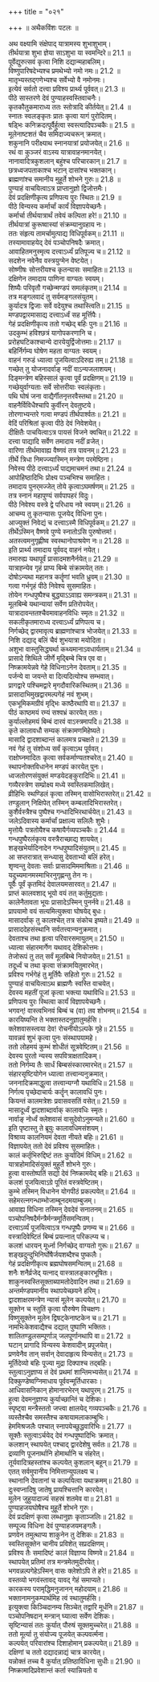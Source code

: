 +++
title = "०२१"

+++
॥ अथैकविंशः पटलः ॥  
  
अथ वक्ष्यामि संक्षेपाद् यात्रामस्य शुभाशुभाम्।  
तीर्थयात्रा शुभा ज्ञेया साऽशुभा या स्वमन्दिरे॥ 21.1 ॥  
पूर्वेद्युरुत्सवं कृत्वा निशि दद्यान्महाबलिम्।  
विष्णुपारिषदेभ्यश्च प्रमथेभ्यो नमो नमः॥ 21.2 ॥  
मातृभ्यस्तद्गणेभ्यश्च सर्वेभ्यो वै नमोनमः।  
इत्येवं सर्वतो दत्त्वा प्रविश्य प्रार्थ्य पूर्ववत्॥ 21.3 ॥  
पीठे सास्तरणे देवं पुण्याहस्वस्तिवाचनैः।  
कृतकौतुकमाराध्य ततः स्तोत्रादि कीर्तयेत्॥ 21.4 ॥  
स्नातः स्वलङ्कृतः प्रातः कृत्वा यागं पुरोदितम्।  
षड्भिः कनिक्रदत्पूर्वैर्हुत्वा स्वस्त्यादिपञ्चकैः॥ 21.5 ॥  
मूलेनाष्टशतं चैव समिदाज्यचरून् क्रमात्।  
शकुनानि परीक्ष्याथ स्नानयात्रां प्रयोजयेत्॥ 21.6 ॥  
रथं वा कुञ्जरं वाऽस्य यात्रावाहनमानयेत्।  
नानावादित्रकुशलान् बहुंश्च परिचारकान्॥ 21.7 ॥  
छत्रध्वजपताकाश्च भटान् दासांश्च भक्तकान्।  
ब्राह्मणांश्च समानीय मुहूर्ते शोभने गुरुः॥ 21.8 ॥  
पुण्याहं वाचयित्वाऽत्र प्राप्तानुज्ञो द्विजोत्तमैः।  
देवं प्रदक्षिणीकृत्य प्रणिपत्य पुरः स्थितः॥ 21.9 ॥  
पीठे विन्यस्य कर्मार्चां कार्यं विज्ञापयेच्छनैः।  
कर्मार्चा तीर्थयात्रार्थं तवेयं कल्पिता हरे!॥ 21.10 ॥  
तीर्थयात्रां कुरूष्वास्यां संक्रम्यानुग्रहाय नः।  
ततः संहृत्य तामर्चामुत्पाद्य विधिपूर्वकम्॥ 21.11 ॥  
तस्यामावाहयेद् देवं पञ्चोपनिषदैः क्रमात्।  
आवाहितमनुस्मृत्य दत्त्वाऽर्ध्यं प्रतिपूज्य च॥ 21.12 ॥  
सदशेन नवेनैव वस्त्रयुग्मेन वेष्टयेत्।  
सोष्णीषः सोत्तरीयश्च कृतन्यासः समाहितः॥ 21.13 ॥  
दक्षिणेन तमादाय पाणिना वाग्यतः स्वयम्।  
शिष्यैः परिवृतौ गच्छेन्मण्डपं समलंकृतम्॥ 21.14 ॥  
तत्र मङ्गलवादं तु सर्वमङ्गलसंयुतम्।  
कुर्यादत्र द्विजाः सर्वे वदेयुश्च तथास्त्विति॥ 21.15 ॥  
मण्डपद्वारमासाद्य दत्त्वाऽर्ध्वं सह मूर्त्तिपैः।  
गेहं प्रदक्षिणीकृत्य ततो गच्छेद् बहिः पुनः॥ 21.16 ॥  
उदकुम्भं हविश्छत्रं यागोपकरणानि च।  
प्ररोहघटिकाश्चान्ये दारयेयुर्द्विजोत्तमाः॥ 21.17 ॥  
बहिर्निर्गम्य घोषेण महता वाग्यतः स्वयम्।  
वाहनं गरुडं ध्यात्वा पूजयित्वाऽदिरुह्य तम्॥ 21.18 ॥  
गच्छेत् तु योजनादर्वाङ् नदीं वाऽन्यजलाशयम्।  
दिङ्मन्त्रेण बहिस्सालं कृत्वा पूर्वं प्रदक्षिणम्॥ 21.19 ॥  
गच्छेयुर्वाग्यताः सर्वे सोत्तरीयाः स्वलंकृताः।  
पथि घोषं जना वाद्यैर्गीतनृत्तरवैस्तथा॥ 21.20 ॥  
वाहनैर्विविधैश्चापि कुर्वीरन् देवतुष्टये।  
तोरणाभ्यन्तरे गत्वा मण्डपं तीर्थपार्श्वतः॥ 21.21 ॥  
वेदिं परिश्रितां कृत्वा पीठे देवं निवेशयेत्।  
दीक्षितैः पाचयित्वाऽत्र पायसं विजने क्वचित्॥ 21.22 ॥  
दत्त्वा पाद्यादि सर्वेण तमादाय नदीं व्रजेत्।  
वारिणा तीर्थमावाह्य वैष्णवं तत्र पावनम्॥ 21.23 ॥  
तीर्थे त्रिधा निमज्ज्यास्मिन् मन्त्रेण परमेष्ठिना।  
निवेस्य पीठे दत्त्वाऽर्ध्यं पाद्यमाचमनं तथा॥ 21.24 ॥  
आपोहिष्ठादिभिः प्रोक्ष्य पञ्चभिश्च समाहितः।  
तमादाय पुनर्‌मज्जेत् तोये कृत्वाऽघमर्षणम्॥ 21.25 ॥  
तत्र स्नानं महापुण्यं सर्वपापहरं विदुः।  
पीठे निवेश्य वस्त्रे द्वे परिधाय नवे स्वयम्॥ 21.26 ॥  
आचम्य तु कृतन्यासः पूजयेद् विधिना पुनः।  
आज्युक्तं निवेद्यं च दत्त्वाऽस्मै विधिपूर्वकम्॥ 21.27 ॥  
तीर्थेऽस्मिन् वैष्णवे पुण्ये स्नातोऽसि पुरुषोत्तम!।  
अतस्त्वमनुगृह्णीष्व स्वस्थानोपाश्रयेण नः॥ 21.28 ॥  
इति प्रार्थ्य तमादाय पूर्ववद् वाहनं नयेत्।  
तमारुह्य यथापूर्वं प्रासादमशनैर्नयेत्॥ 21.29 ॥  
यात्राह्न्येव गृहं प्राप्य बिम्बे संक्रामयेत् ततः।  
दोषोऽन्यथा महानत्र कर्तॄणां भवति ध्रुवम्॥ 21.30 ॥  
गत्वा गर्भगृहं पीठे निवेश्य सुसमाहितः।  
तोयेन गन्धपुष्पैश्च बुद्ध्याऽऽवाह्य समन्त्रकम्॥ 21.31 ॥  
मूलबिम्बे यथान्यायां सर्वेण प्रतिरोपयेत्।  
यात्रादावन्ततश्चैवमावाहनविधिः स्मृतः॥ 21.32 ॥  
सकलीकृतमाराध्य दत्त्वाऽर्ध्यं प्रणिपत्य च।  
निर्गच्छेद् द्वारमावृत्य ब्राह्मणांश्चात्र भोजयेत्॥ 21.33 ॥  
निशि दद्याद् बलिं चैवं शुभयात्रा मयोदिता।  
अशुभा वास्तुसिद्ध्यर्था कथ्यमानाऽवधार्यताम्॥ 21.34 ॥  
प्रासादे शिथिले जीर्णे मृद्बिम्बे चित्र एव वा।  
निष्क्रामयेन्नवे गेहे विधिनाऽनेन देवताम्॥ 21.35 ॥  
पर्जन्ये वा जयन्ते वा दित्यदित्योश्च सम्भवात्।  
प्रागद्वारे पश्चिमद्वारे मृगदौवारिकस्थितम्॥ 21.36 ॥  
प्रासादाभिमुखद्वारमल्पगेहं नवं शुभम्।  
एकभूमिकमग्रीवं मृद्भिः काष्ठैरथापि वा॥ 21.37 ॥  
पीठं काष्ठमयं रम्यं सश्वभ्रं कारयेत् ततः।  
कुर्याल्लोहमयं बिम्बं दारवं वाऽस्त्रमापदि॥ 21.38 ॥  
कृते कालावधौ सम्यक् संक्रामणमिहेष्यते।  
मासादि द्वादशाब्दान्तं कालमत्र प्रचक्षते॥ 21.39 ॥  
नवं गेहं तु संशोध्य सर्वं कृत्वाऽथ पूर्ववत्।  
राक्षोघ्नमादितः कृत्वा सर्वकर्माण्यतश्चरेत्॥ 21.40 ॥  
स्थापनोक्तविधानेन मण्डपं कारयेत् पुनः।  
ध्वजतोरणसंयुक्तं मण्डयेदङ्कुरादिभिः॥ 21.41 ॥  
गव्यैरस्त्रेण सम्प्रोक्ष्य मध्ये स्वस्तिकमालिखेत्।  
व्रीहिभिः स्थण्डिलं कृत्वा तस्मिन् वासोभिरास्तरेत्॥ 21.42 ॥  
तण्डुलान् निक्षिपेत् तस्मिन् कम्बलादिभिरास्तरेत्।  
कुशैर्वस्त्रैश्च पुष्पैश्च गन्धादिभिरथार्चयेत्॥ 21.43 ॥  
जलेऽदिवास्य कर्मार्चां प्रक्षाल्य सलिलैः शुभैः।  
मृत्तोयैः पत्रतोयैश्च कषायैर्गव्यपञ्चकैः॥ 21.44 ॥  
गन्धपुष्पैरलंकृत्य वस्त्रैराच्छाद्य शाययेत्।  
शङ्खभेर्यादिनादेन गन्धपुष्पादिसंयुतम्॥ 21.45 ॥  
आ सप्तरात्रात् सन्ध्यासु देवताभ्यो बलिं हरेत्।  
शृण्वन्तु देवताः सर्वाः प्रासादमिममाश्रिताः॥ 21.46 ॥  
यदुच्यमानमस्माभिरनुगृह्णन्तु तेन नः।  
पूर्वैः पूर्वं कृतमिदं देवालयमसारवत्॥ 21.47 ॥  
प्राप्तं कालवशाद् भूयो वयं तत् कर्तुमुद्यताः।  
कालेनैतावता भूयः प्रासादेऽस्मिन् पुनर्नवे॥ 21.48 ॥  
प्रापयामो वयं सत्यमित्युक्त्वा घोषयेद् बुधः।  
मासादर्वाक् तु कालश्चेत् तत्र संकोच इष्यते॥ 21.49 ॥  
प्रासाददेहसंस्थानि सर्वतत्त्वान्यनुक्रमात्।  
देवताश्च तथा हृत्वा परिवारसमायुतम्॥ 21.50 ॥  
ध्यात्वा संहारमार्गेण यथावद् देशिकोत्तमः।  
तेजोरूपं तु तत् सर्वं मूलबिम्बे नियोजयेत्॥ 21.51 ॥  
तदूर्ध्वं च तथा कृत्वा संक्रामयितुमारभेत्।  
प्रविश्य गर्भगेहं तु मूर्तिपैः सहितो गुरुः॥ 21.52 ॥  
पुण्याहं वाचयित्वाऽथ ब्राह्मणैः स्वस्ति वाचयेत्।  
देवस्य महतीं पूजां कृत्वा भक्त्या यथाविधि॥ 21.53 ॥  
प्रणिपत्य पुरः स्थित्वा कार्यं विज्ञापयेच्छनैः।  
भगवन्! वास्त्वभिनवं बिम्बं च (वा) तव शोभनम्॥ 21.54 ॥  
कारयिष्यन्ति ते भक्तास्तदनुज्ञातुमर्हसि।  
क्लेशवासस्त्वया देव! रोचनीयोऽल्पके गृहे॥ 21.55 ॥  
यावन्नवं शुभं कृत्वा पुनः संस्थापयामहे।  
ततो लोहमयं कुम्भं शोधीतं सूत्रवेष्टितम्॥ 21.56 ॥  
देवस्य पुरतो न्यस्य सपवित्राक्षतादिकम्।  
ततो निर्गम्य तैः सार्धं बिम्बसंस्कारमारभेत्॥ 21.57 ॥  
संहारसृष्टियोगेन ध्यात्वा तत्त्वान्यनुक्रमात्।  
जननादिक्रमाद्धुत्वा तत्त्वान्यग्नौ यथाविधि॥ 21.58 ॥  
निर्गत्य पृच्छेदाचार्यः कर्तॄन् कालावधिं पुनः।  
कियन्तं कालमत्रेशः प्रवासवसतिं वसेत्॥ 21.59 ॥  
मासादूर्ध्वं द्वादशाब्दार्वाक् कालावधिः स्मृतः।  
नार्वाङ् नोर्ध्वं क्लेशवासं वासुदेवोऽनुमन्यते॥ 21.60 ॥  
इति पृष्टास्तु ते ब्रूयुः कालावधिमसंशयम्।  
विश्राव्य कालनियमं देवता नीयते बहिः॥ 21.61 ॥  
विज्ञापयेत् ततो देवं प्रविश्य सुसमाहितः।  
कालं कर्तृभिरुद्दिष्टं ततः कुर्यादिमं विधिम्॥ 21.62 ॥  
यात्राहोमादिसंयुक्तं मुहुर्ते शोभने गुरुः।  
हुत्वा वास्तोष्पतिं सद्यो देवं निष्क्रामयेद् बहिः॥ 21.63 ॥  
कलशं पूजयित्वाऽग्रे पूरितं वस्त्रवेष्टितम्।  
कुम्भे तस्मिन् विधानेन योगपीठं प्रकल्पयेत्॥ 21.64 ॥  
सहेमरत्नगन्धाम्भोजाम्बूनदमयाम्बुजम्।  
आवाह्य विधिना तस्मिन् देवदेवं सनातनम्॥ 21.65 ॥  
पञ्चोपनिषदैर्मन्त्रैर्मन्त्रमूर्तिसमन्वितम्।  
दत्त्वाऽर्व्यं पूजयित्वाऽत्र गन्धपूष्पैः प्रणम्य च॥ 21.66 ॥  
वस्त्रादिवेष्टितं बिम्बं प्रयत्नात् परिकल्प्य च।  
कलशं धारयन् मूर्ध्ना निर्गच्छेद् वाग्यतो गुरूः॥ 21.67 ॥  
शङ्खदुन्दुभिनिर्घोषैर्जयशब्दैश्च पुष्कलैः।  
गेहं प्रदक्षिणीकृत्य ब्रह्मघोषसमन्वितम्॥ 21.68 ॥  
शनैः शनैर्व्रजेद् यत्नाद् वास्त्रालङ्कारभूषितः।  
शाकुनस्वस्तिसूक्ताब्यामतोदेवादिन तथा॥ 21.69 ॥  
अन्तर्मण्डपमानीय स्थापयेच्छयने हरिम्।  
द्वादशाक्षरमन्त्रेण न्यासं मूलेन कल्पयेत्॥ 21.70 ॥  
सूक्तेन च स्तुतिं कृत्वा पौरुषेण विचक्षणः।  
विष्णुसूक्तेन मूलेन द्विषट्केनाष्टकेन च॥ 21.71 ॥  
नामभिःकेशवाद्यैश्च दद्यात् पुष्पाणि भक्तितः।  
शालितण्डुलसम्पूर्णाञ् जलपूर्णानथापि वा॥ 21.72 ॥  
घटान् प्रागादि विन्यस्य केशवादीन् प्रपूजयेत्।  
प्रणवेनैव तान् सर्वान् देवादाहृत्य विन्यसेत्॥ 21.73 ॥  
मूर्तिदेव्यो बहिः पूज्या मुद्रा दिक्पाश्च तद्बहिः।  
स्तुत्वाऽनुज्ञाप्य तं देवं प्रथमां शान्तिमभ्यसेत्॥ 21.74 ॥  
दिक्कुण्डेष्वग्निमाधाय पूर्ववन्मूर्तिधारकाः।  
आधिवासनिकान् होमानारभेरन् यथापुरम्॥ 21.75 ॥  
हुत्वा देवमनुज्ञाप्य कुर्याच्छान्तिं च देशिकः।  
स्पृष्ट्वा मन्त्रैस्ततो जप्त्वा क्षालयेद् गव्यपञ्चकैः॥ 21.76 ॥  
व्यस्तैश्चैव समस्तैश्च कषायामलाकाम्बुभिः।  
हेममिश्रजलैः पश्चात् स्नापयेच्छुद्धवारिभिः॥ 21.77 ॥  
सूक्तैः स्तुत्वाऽर्चयेद् देवं गन्धपुष्पादिभिः क्रमात्।  
कलशान् स्थापयेत् पश्चाद् द्वारदेशेषु सर्वतः॥ 21.78 ॥  
द्रव्याणि पूजनार्थानि होमार्थानि च संहरेत्।  
तूर्यवादित्रहस्तांश्च कल्पयेत् कुशलान् बहून्॥ 21.79 ॥  
एतत् सर्वमुपानीय निमित्तान्युपलक्ष्य च।  
स्थानानि देवतानां च कल्पयित्वा यथाक्रमम्॥ 21.80 ॥  
दुःस्वप्नादिषु जातेषु प्रायश्चित्तानि कारयेत्।  
मूलेन जुहुयादाज्यं सहस्रं शतमेव वा॥ 21.81 ॥  
पुण्याहजयघोषैश्च मुहूर्ते शोभने गुरुः।  
देवं प्रदक्षिणं कृत्वा लब्धानुज्ञः कृताञ्जलिः॥ 21.82 ॥  
सम्पूज्य विधिना देवं पुण्याहजयमङ्गलैः।  
प्रणवेन तमुत्थाप्य शाकुनेन तु देशिकः॥ 21.83 ॥  
स्वस्तिसूक्तेन चानीय प्रविशेत् सप्रदक्षिणम्।  
प्रविश्य तैः समादिष्टं कालं विज्ञाप्य विष्णवे॥ 21.84 ॥  
स्थापयेत् प्रतिमां तत्र मन्त्रमेतमुदीरयेत्।  
भगवन्नल्पगेहेऽस्मिन् वासः क्लेशोऽपि ते हरे!॥ 21.85 ॥  
वस्तव्यो भगवंस्तावद् यावद् गेहं समाप्यते।  
कारकस्य परामृद्धिमनुजानन् महोदयाम्॥ 21.86 ॥  
भक्तानामनुकम्पार्थमिह त्वं स्थातुमर्हसि।  
इत्युक्त्वा किञ्चिदानम्य सिञ्चेत् तद्वारि मूर्धनि॥ 21.87 ॥  
पञ्चोपनिषदान् मन्त्रान् घ्यात्वा सर्वेण देशिकः।  
सृष्टिन्यासं ततः कुर्यात् पौरुषं सूक्तमुच्चरेत्॥ 21.88 ॥  
ततो मूर्त्या तु संयोज्य पूजयेत् कल्पवर्त्मना।  
कल्पयेत् परिवारांश्च दिशाहोमान् प्रकल्पयेत्॥ 21.89 ॥  
दक्षिणां च ततो दद्यादन्नाद्यं चात्र कारयेत्।  
यन्नोक्तं तच्च वै कुर्यात् प्रतिष्ठाविधिना सुधीः॥ 21.90 ॥  
निष्क्रामादिप्रवेशान्तं कर्ता स्यान्नियतो व